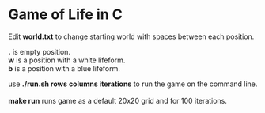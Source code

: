 # Game of Life in C

Edit __world.txt__ to change starting world with spaces between each position.<br>

__.__ is empty position.<br>
__w__ is a position with a white lifeform.<br>
__b__ is a position with a blue lifeform.<br>

use __./run.sh rows columns iterations__ to run the game on the command line.<br><br>
__make run__ runs game as a default 20x20 grid and for 100 iterations.

